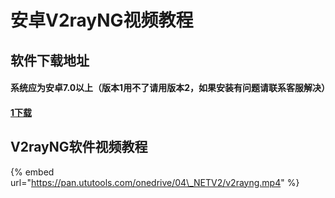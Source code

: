 # 安卓V2rayNG视频教程

## 软件下载地址

#### 系统应为安卓7.0以上（版本1用不了请用版本2，如果安装有问题请联系客服解决）

#### [1下载](https://pan.ututools.com/onedrive/01_%E8%BD%AF%E4%BB%B6/07_%E9%AD%94%E6%B3%95%E4%B8%8A%E7%BD%91/V2flyNG.apk)

## V2rayNG软件视频教程

{% embed url="https://pan.ututools.com/onedrive/04\_NETV2/v2rayng.mp4" %}



